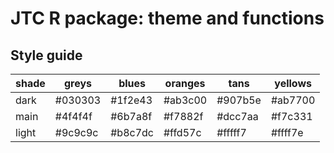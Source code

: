 # JTC R package: theme and functions

## Style guide

| shade    | greys   | blues   | oranges | tans    | yellows |
| -------- | ------- | ------- | ------- | ------- | ------- |
| dark     | #030303 | #1f2e43 | #ab3c00 | #907b5e | #ab7700 |
| main     | #4f4f4f | #6b7a8f | #f7882f | #dcc7aa | #f7c331 |
| light    | #9c9c9c | #b8c7dc | #ffd57c | #fffff7 | #ffff7e |